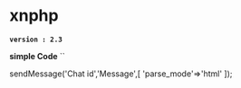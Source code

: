 # xnphp

**`version : 2.3`**

**simple Code**
``
<?php
  require "xn.php";
 $bot = new TelegramBot('YOUR_TOKEN');
 $bot->sendMessage('Chat id','Message',[
  'parse_mode'=>'html'
  ]);
